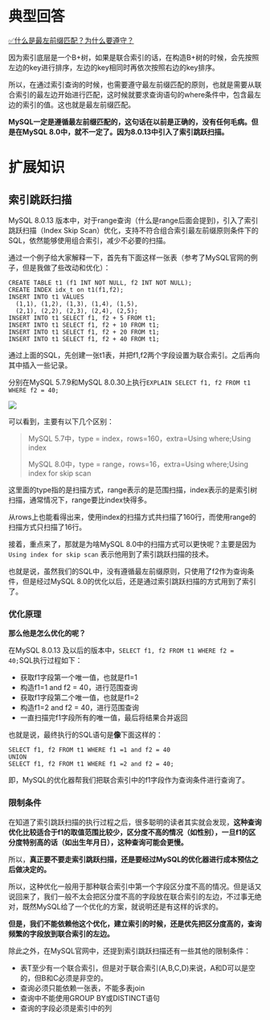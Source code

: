 # 典型回答

[✅什么是最左前缀匹配？为什么要遵守？](https://www.yuque.com/hollis666/fo22bm/cc9mglopp4nigg59?view=doc_embed)

因为索引底层是一个B+树，如果是联合索引的话，在构造B+树的时候，会先按照左边的key进行排序，左边的key相同时再依次按照右边的key排序。

所以，在通过索引查询的时候，也需要遵守最左前缀匹配的原则，也就是需要从联合索引的最左边开始进行匹配，这时候就要求查询语句的where条件中，包含最左边的索引的值。这也就是最左前缀匹配。

**MySQL一定是遵循最左前缀匹配的，这句话在以前是正确的，没有任何毛病。但是在MySQL 8.0中，就不一定了。因为8.0.13中引入了索引跳跃扫描。**

# 扩展知识

## 索引跳跃扫描

MySQL 8.0.13 版本中，对于range查询（什么是range后面会提到)，引入了索引跳跃扫描（Index Skip Scan）优化，支持不符合组合索引最左前缀原则条件下的SQL，依然能够使用组合索引，减少不必要的扫描。

通过一个例子给大家解释一下，首先有下面这样一张表（参考了MySQL官网的例子，但是我做了些改动和优化）：

```
CREATE TABLE t1 (f1 INT NOT NULL, f2 INT NOT NULL);
CREATE INDEX idx_t on t1(f1,f2);
INSERT INTO t1 VALUES
  (1,1), (1,2), (1,3), (1,4), (1,5),
  (2,1), (2,2), (2,3), (2,4), (2,5);
INSERT INTO t1 SELECT f1, f2 + 5 FROM t1;
INSERT INTO t1 SELECT f1, f2 + 10 FROM t1;
INSERT INTO t1 SELECT f1, f2 + 20 FROM t1;
INSERT INTO t1 SELECT f1, f2 + 40 FROM t1;
```

通过上面的SQL，先创建一张t1表，并把f1,f2两个字段设置为联合索引。之后再向其中插入一些记录。

分别在MySQL 5.7.9和MySQL 8.0.30上执行`EXPLAIN SELECT f1, f2 FROM t1 WHERE f2 = 40;`

![](https://www.hollischuang.com/wp-content/uploads/2022/12/16701385370311.jpg#id=G6o3y&originHeight=296&originWidth=1221&originalType=binary&ratio=1&rotation=0&showTitle=false&status=done&style=none&title=)

可以看到，主要有以下几个区别：

> MySQL 5.7中，type = index，rows=160，extra=Using where;Using index
>  
> MySQL 8.0中，type = range，rows=16，extra=Using where;Using index for skip scan


这里面的type指的是扫描方式，range表示的是范围扫描，index表示的是索引树扫描，通常情况下，range要比index快得多。

从rows上也能看得出来，使用index的扫描方式共扫描了160行，而使用range的扫描方式只扫描了16行。

接着，重点来了，那就是为啥MySQL 8.0中的扫描方式可以更快呢？主要是因为`Using index for skip scan` 表示他用到了索引跳跃扫描的技术。

也就是说，虽然我们的SQL中，没有遵循最左前缀原则，只使用了f2作为查询条件，但是经过MySQL 8.0的优化以后，还是通过索引跳跃扫描的方式用到了索引了。

### 优化原理

**那么他是怎么优化的呢？**

在MySQL 8.0.13 及以后的版本中，`SELECT f1, f2 FROM t1 WHERE f2 = 40;`SQL执行过程如下：

- 获取f1字段第一个唯一值，也就是f1=1
- 构造f1=1 and f2 = 40，进行范围查询
- 获取f1字段第二个唯一值，也就是f1=2
- 构造f1=2 and f2 = 40，进行范围查询
- 一直扫描完f1字段所有的唯一值，最后将结果合并返回

也就是说，最终执行的SQL语句是**像**下面这样的：

```
SELECT f1, f2 FROM t1 WHERE f1 =1 and f2 = 40
UNION
SELECT f1, f2 FROM t1 WHERE f1 =2 and f2 = 40;
```

即，MySQL的优化器帮我们把联合索引中的f1字段作为查询条件进行查询了。

### 限制条件

在知道了索引跳跃扫描的执行过程之后，很多聪明的读者其实就会发现，**这种查询优化比较适合于f1的取值范围比较少，区分度不高的情况（如性别），一旦f1的区分度特别高的话（如出生年月日），这种查询可能会更慢。**

所以，**真正要不要走索引跳跃扫描，还是要经过MySQL的优化器进行成本预估之后做决定的。**

所以，这种优化一般用于那种联合索引中第一个字段区分度不高的情况。但是话又说回来了，我们一般不太会把区分度不高的字段放在联合索引的左边，不过事无绝对，既然MySQL给了一个优化的方案，就说明还是有这样的诉求的。

**但是，我们不能依赖他这个优化，建立索引的时候，还是优先把区分度高的，查询频繁的字段放到联合索引的左边。**

除此之外，在MySQL官网中，还提到索引跳跃扫描还有一些其他的限制条件：

- 表T至少有一个联合索引，但是对于联合索引(A,B,C,D)来说，A和D可以是空的，但B和C必须是非空的。
- 查询必须只能依赖一张表，不能多表join
- 查询中不能使用GROUP BY或DISTINCT语句
- 查询的字段必须是索引中的列
